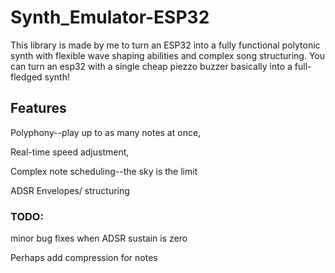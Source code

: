 # Synth_Emulator-ESP32 

This library is made by me to turn an ESP32 into a fully functional polytonic synth with flexible wave shaping abilities and complex song structuring. You can turn an esp32 with a single cheap piezzo buzzer basically into a full-fledged synth!

## Features

Polyphony--play up to as many notes at once,

Real-time speed adjustment,

Complex note scheduling--the sky is the limit

ADSR Envelopes/ structuring

### TODO:

minor bug fixes when ADSR sustain is zero

Perhaps add compression for notes





